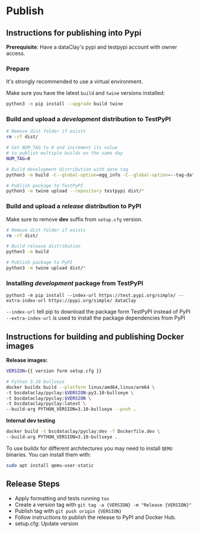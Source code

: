 # Publish

## Instructions for publishing into Pypi

**Prerequisite**: Have a dataClay's pypi and testpypi account with owner access.

### Prepare

It's strongly recommended to use a virtual environment.

Make sure you have the latest `build` and `twine` versions installed:

```bash
python3 -m pip install --upgrade build twine
```

### Build and upload a *development* distribution to TestPyPI

```bash
# Remove dist folder if exists
rm -rf dist/

# Set NUM_TAG to 0 and increment its value 
# to publish multiple builds on the same day
NUM_TAG=0

# Build development distribution with date tag
python3 -m build -C--global-option=egg_info -C--global-option=--tag-date -C--global-option=--tag-build=$NUM_TAG

# Publish package to TestPyPI
python3 -m twine upload --repository testpypi dist/*
```

### Build and upload a *release* distribution to PyPI

Make sure to remove **dev** suffix from `setup.cfg` version.

```bash
# Remove dist folder if exists
rm -rf dist/

# Build release distribution
python3 -m build

# Publish package to PyPI
python3 -m twine upload dist/*
```

### Installing *development* package from TestPyPI

```
python3 -m pip install --index-url https://test.pypi.org/simple/ --extra-index-url https://pypi.org/simple/ dataClay
```

`--index-url` tell pip to download the package form TestPyPI instead of PyPI
`--extra-index-url` is used to install the package dependencies from PyPI


## Instructions for building and publishing Docker images

**Release images:**

``` bash
VERSION={{ version form setup.cfg }}

# Python 3.10 bullseye
docker buildx build --platform linux/amd64,linux/arm64 \
-t bscdataclay/pyclay:$VERSION-py3.10-bullseye \
-t bscdataclay/pyclay:$VERSION \
-t bscdataclay/pyclay:latest \
--build-arg PYTHON_VERSION=3.10-bullseye --push .
```

<!-- NOT SUPPORTED```bash
# Python 3.10 alpine
docker buildx build --platform linux/amd64,linux/arm64 \
-t bscdataclay/pyclay:$VERSION-py3.10-alpine \
--build-arg PYTHON_VERSION=3.10-alpine --push .

# Python 3.10 slim
docker buildx build --platform linux/amd64,linux/arm64 \
-t bscdataclay/pyclay:$VERSION-py3.10-slim \
--build-arg PYTHON_VERSION=3.10-slim --push .
``` -->

**Internal dev testing**
```bash
docker build -t bscdataclay/pyclay:dev -f Dockerfile.dev \
--build-arg PYTHON_VERSION=3.10-bullseye .
```
To use buildx for different architectures you may need to install `QEMU` binaries. You can install them with:

```bash
sudo apt install qemu-user-static
```

## Release Steps

- Apply formatting and tests running `tox`
- Create a version tag with `git tag -a {VERSION} -m "Release {VERSION}"`
- Publish tag with `git push origin {VERSION}`
- Follow instructions to publish the release to PyPI and Docker Hub.
- setup.cfg: Update version

